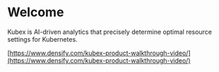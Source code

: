 # Welcome

Kubex is AI-driven analytics that precisely determine optimal resource settings for Kubernetes.

[https://www.densify.com/kubex-product-walkthrough-video/](https://www.densify.com/kubex-product-walkthrough-video/)
